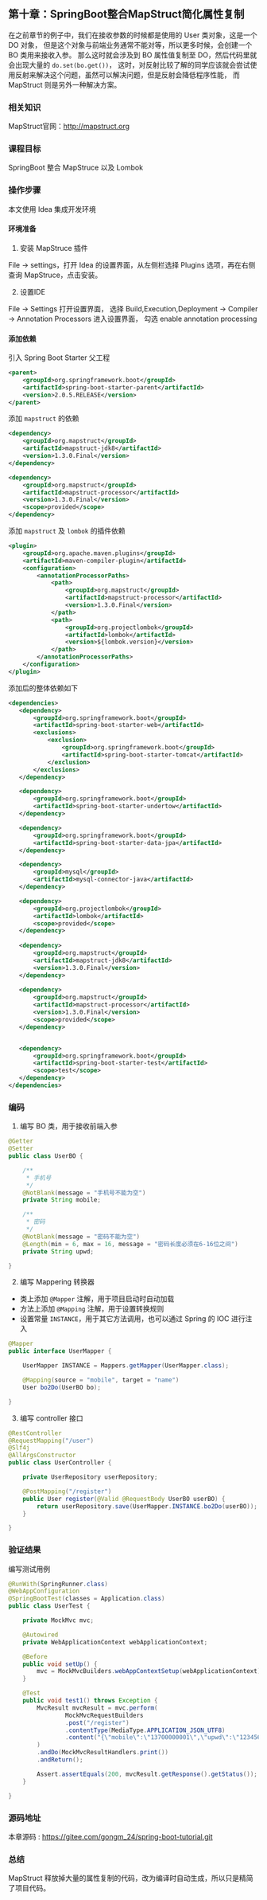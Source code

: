 第十章：SpringBoot整合MapStruct简化属性复制
---

在之前章节的例子中，我们在接收参数的时候都是使用的 User 类对象，这是一个 DO 对象，
但是这个对象与前端业务通常不能对等，所以更多时候，会创建一个 BO 类用来接收入参。
那么这时就会涉及到 BO 属性值复制至 DO，然后代码里就会出现大量的 `do.set(bo.get())`，
这时，对反射比较了解的同学应该就会尝试使用反射来解决这个问题，虽然可以解决问题，但是反射会降低程序性能，
而 MapStruct 则是另外一种解决方案。

### 相关知识

MapStruct官网：<http://mapstruct.org>

### 课程目标

SpringBoot 整合 MapStruce 以及 Lombok

### 操作步骤

本文使用 Idea 集成开发环境

#### 环境准备

1. 安装 MapStruce 插件

File -> settings，打开 Idea 的设置界面，从左侧栏选择 Plugins 选项，再在右侧查询 MapStruce，点击安装。

2. 设置IDE

File -> Settings 打开设置界面，
选择 Build,Execution,Deployment -> Compiler -> Annotation Processors 进入设置界面，
勾选 enable annotation processing

#### 添加依赖

引入 Spring Boot Starter 父工程

```xml
<parent>
    <groupId>org.springframework.boot</groupId>
    <artifactId>spring-boot-starter-parent</artifactId>
    <version>2.0.5.RELEASE</version>
</parent>
```

添加 `mapstruct` 的依赖

```xml
<dependency>
    <groupId>org.mapstruct</groupId>
    <artifactId>mapstruct-jdk8</artifactId>
    <version>1.3.0.Final</version>
</dependency>

<dependency>
    <groupId>org.mapstruct</groupId>
    <artifactId>mapstruct-processor</artifactId>
    <version>1.3.0.Final</version>
    <scope>provided</scope>
</dependency>
```

添加 `mapstruct` 及 `lombok` 的插件依赖

```xml
<plugin>
    <groupId>org.apache.maven.plugins</groupId>
    <artifactId>maven-compiler-plugin</artifactId>
    <configuration>
        <annotationProcessorPaths>
            <path>
                <groupId>org.mapstruct</groupId>
                <artifactId>mapstruct-processor</artifactId>
                <version>1.3.0.Final</version>
            </path>
            <path>
                <groupId>org.projectlombok</groupId>
                <artifactId>lombok</artifactId>
                <version>${lombok.version}</version>
            </path>
        </annotationProcessorPaths>
    </configuration>
</plugin>

```

添加后的整体依赖如下

```xml
<dependencies>
   <dependency>
       <groupId>org.springframework.boot</groupId>
       <artifactId>spring-boot-starter-web</artifactId>
       <exclusions>
           <exclusion>
               <groupId>org.springframework.boot</groupId>
               <artifactId>spring-boot-starter-tomcat</artifactId>
           </exclusion>
       </exclusions>
   </dependency>

   <dependency>
       <groupId>org.springframework.boot</groupId>
       <artifactId>spring-boot-starter-undertow</artifactId>
   </dependency>

   <dependency>
       <groupId>org.springframework.boot</groupId>
       <artifactId>spring-boot-starter-data-jpa</artifactId>
   </dependency>

   <dependency>
       <groupId>mysql</groupId>
       <artifactId>mysql-connector-java</artifactId>
   </dependency>

   <dependency>
       <groupId>org.projectlombok</groupId>
       <artifactId>lombok</artifactId>
       <scope>provided</scope>
   </dependency>
   
   <dependency>
       <groupId>org.mapstruct</groupId>
       <artifactId>mapstruct-jdk8</artifactId>
       <version>1.3.0.Final</version>
   </dependency>
   
   <dependency>
       <groupId>org.mapstruct</groupId>
       <artifactId>mapstruct-processor</artifactId>
       <version>1.3.0.Final</version>
       <scope>provided</scope>
   </dependency>


   <dependency>
       <groupId>org.springframework.boot</groupId>
       <artifactId>spring-boot-starter-test</artifactId>
       <scope>test</scope>
   </dependency>
</dependencies>
```

### 编码

1. 编写 BO 类，用于接收前端入参

```java
@Getter
@Setter
public class UserBO {

    /**
     * 手机号
     */
    @NotBlank(message = "手机号不能为空")
    private String mobile;

    /**
     * 密码
     */
    @NotBlank(message = "密码不能为空")
    @Length(min = 6, max = 16, message = "密码长度必须在6-16位之间")
    private String upwd;

}
```

2. 编写 Mappering 转换器

 - 类上添加 `@Mapper` 注解，用于项目启动时自动加载
 - 方法上添加 `@Mapping` 注解，用于设置转换规则
 - 设置常量 `INSTANCE`，用于其它方法调用，也可以通过 Spring 的 IOC 进行注入

```java
@Mapper
public interface UserMapper {

    UserMapper INSTANCE = Mappers.getMapper(UserMapper.class);

    @Mapping(source = "mobile", target = "name")
    User bo2Do(UserBO bo);

}
```

3. 编写 controller 接口

```java
@RestController
@RequestMapping("/user")
@Slf4j
@AllArgsConstructor
public class UserController {

    private UserRepository userRepository;

    @PostMapping("/register")
    public User register(@Valid @RequestBody UserBO userBO) {
        return userRepository.save(UserMapper.INSTANCE.bo2Do(userBO));
    }

}
```

### 验证结果

编写测试用例

```java
@RunWith(SpringRunner.class)
@WebAppConfiguration
@SpringBootTest(classes = Application.class)
public class UserTest {

    private MockMvc mvc;

    @Autowired
    private WebApplicationContext webApplicationContext;

    @Before
    public void setUp() {
        mvc = MockMvcBuilders.webAppContextSetup(webApplicationContext).build();
    }

    @Test
    public void test1() throws Exception {
        MvcResult mvcResult = mvc.perform(
                MockMvcRequestBuilders
                .post("/register")
                .contentType(MediaType.APPLICATION_JSON_UTF8)
                .content("{\"mobile\":\"13700000001\",\"upwd\":\"123456\"}")
        )
        .andDo(MockMvcResultHandlers.print())
        .andReturn();

        Assert.assertEquals(200, mvcResult.getResponse().getStatus());
    }

}
```

### 源码地址

本章源码 : <https://gitee.com/gongm_24/spring-boot-tutorial.git>

### 总结

MapStruct 释放掉大量的属性复制的代码，改为编译时自动生成，所以只是精简了项目代码。
